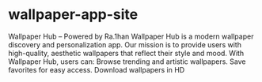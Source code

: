 # wallpaper-app-site
Wallpaper Hub – Powered by Ra.1han  Wallpaper Hub is a modern wallpaper discovery and personalization app. Our mission is to provide users with high-quality, aesthetic wallpapers that reflect their style and mood.  With Wallpaper Hub, users can:  Browse trending and artistic wallpapers.  Save favorites for easy access.  Download wallpapers in HD 
